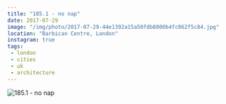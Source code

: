 ```yaml
---
title: "185.1 - no nap"
date: 2017-07-29
image: "/img/photo/2017-07-29-44e1392a15a50fdb8000b4fc062f5c84.jpg"
location: "Barbican Centre, London"
instagram: true
tags:
 - london
 - cities
 - uk
 - architecture
---
```


![185.1 - no nap](/img/photo/2017-07-29-44e1392a15a50fdb8000b4fc062f5c84.jpg)

